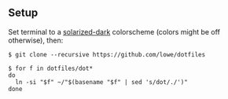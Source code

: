 ## Setup

Set terminal to a [solarized-dark](http://ethanschoonover.com/solarized)
colorscheme (colors might be off otherwise), then:
```
$ git clone --recursive https://github.com/lowe/dotfiles

$ for f in dotfiles/dot*
do
  ln -si "$f" ~/"$(basename "$f" | sed 's/dot/./')"
done
```

